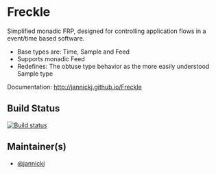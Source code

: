 
# Freckle
Simplified monadic FRP, designed for controlling application flows in a event/time based software.
* Base types are: Time, Sample and Feed
* Supports monadic Feed
* Redefines: The obtuse type behavior as the more easily understood Sample type

Documentation: http://jannickj.github.io/Freckle


## Build Status

[![Build status](https://ci.appveyor.com/api/projects/status/m03a4k9sj5xlge3h?svg=true)](https://ci.appveyor.com/project/jannickj/freckle)

## Maintainer(s)

- [@jannickj](https://github.com/jannickj)
